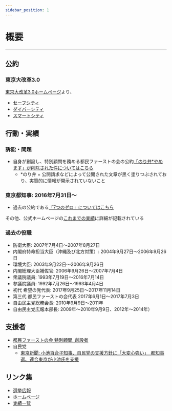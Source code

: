 ```yaml
---
sidebar_position: 1
---
```


# 概要
-------

## 公約

### 東京大改革3.0

[東京大改革3.0ホームページ](https://www.yuriko.or.jp/policy)より、

- [セーフシティ](/docs/koike_yuriko/safe_city.md)
- [ダイバーシティ](/docs/koike_yuriko/divercity.md)
- [スマートシティ](/docs/koike_yuriko/smartcity.md)

## 行動・実績

### 訴訟・問題
- 自身が創設し、特別顧問を務める都民ファーストの会の公約[「のり弁*やめます」が削除された件についてはこちら](/docs/koike_yuriko/noriben.md)
  - *のり弁 = 公開請求などによって公開された文章が黒く塗りつぶされており、実質的に情報が開示されていないこと

### 東京都知事: 2016年7月31日～
- 過去の公約である[「7つのゼロ」についてはこちら](/docs//koike_yuriko/7_zero.md)

その他、公式ホームページの[これまでの実績](https://www.yuriko.or.jp/result)に詳細が記載されている

### 過去の役職
- 防衛大臣: 2007年7月4日～2007年8月27日
- 内閣府特命担当大臣（沖縄及び北方対策）: 2004年9月27日～2006年9月26日
- 環境大臣: 2003年9月22日～2006年9月26日
- 内閣総理大臣補佐官: 2006年9月26日～2007年7月4日
- 衆議院議員: 1993年7月19日～2016年7月14日
- 参議院議員: 1992年7月26日～1993年4月4日
- 初代 希望の党代表: 2017年9月25日～2017年11月14日
- 第三代 都民ファーストの会代表 2017年6月1日～2017年7月3日
- 自由民主党総務会長: 2010年9月9日～2011年
- 自由民主党広報本部長: 2009年～2010年9月9日、2012年～2014年）

## 支援者
- [都民ファーストの会 特別顧問, 創設者](https://tomin1st.jp/greeting/)
- 自民党
  - [東京新聞: 小池百合子知事、自民党の支援方針に「大変心強い」　都知事選、連合東京が小池氏を支援](https://www.tokyo-np.co.jp/article/333666)

## リンク集
- [選挙広報](https://r6tochijisen.metro.tokyo.lg.jp/public/files/R06tochiji_kouhou_kobetsu_05.pdf#view=FitH)
- [ホームページ](https://www.yuriko.or.jp/)
- [実績一覧](https://www.yuriko.or.jp/wp-content/uploads/2024/06/240622progress164.pdf)